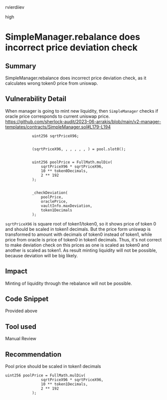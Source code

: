 rvierdiiev

high

# SimpleManager.rebalance does incorrect price deviation check

## Summary
SimpleManager.rebalance does incorrect price deviation check, as it calculates wrong token0 price from uniswap.
## Vulnerability Detail
When manager is going to mint new liquidity, then `SimpleManager` checks if oracle price corresponds to current uniswap price.
https://github.com/sherlock-audit/2023-06-arrakis/blob/main/v2-manager-templates/contracts/SimpleManager.sol#L179-L194
```solidity
            uint256 sqrtPriceX96;


            (sqrtPriceX96, , , , , , ) = pool.slot0();


            uint256 poolPrice = FullMath.mulDiv(
                sqrtPriceX96 * sqrtPriceX96,
                10 ** token0Decimals,
                2 ** 192
            );


            _checkDeviation(
                poolPrice,
                oraclePrice,
                vaultInfo.maxDeviation,
                token1Decimals
            );
```
`sqrtPriceX96` is square root of token1/token0, so it shows price of token 0 and should be scaled in token1 decimals.
But the price form uniswap is transformed to amount with decimals of token0 instead of token1, while price from oracle is price of token0 in token1 decimals.
Thus, it's not correct to make deviation check on this prices as one is scaled as token0 and another is scaled as token1.
As result minting liquidity will not be possible, because deviation will be big likely.
## Impact
Minting of liquidity through the rebalance will not be possible.
## Code Snippet
Provided above
## Tool used

Manual Review

## Recommendation
Pool price should be scaled in token1 decimals
```solidity
uint256 poolPrice = FullMath.mulDiv(
                sqrtPriceX96 * sqrtPriceX96,
                10 ** token1Decimals,
                2 ** 192
            );
```
